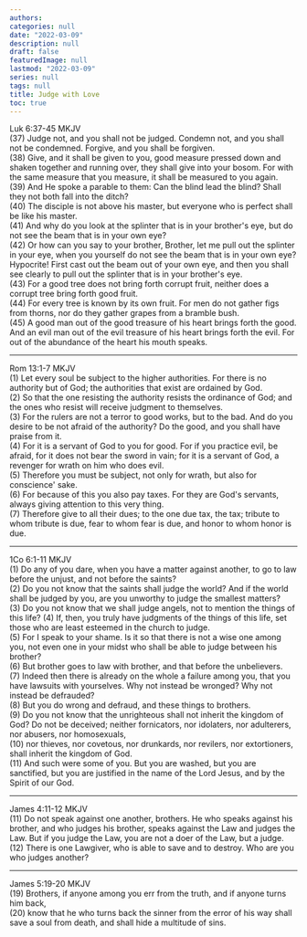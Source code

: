 ```yaml
---
authors:
categories: null
date: "2022-03-09"
description: null
draft: false
featuredImage: null
lastmod: "2022-03-09"
series: null
tags: null
title: Judge with Love
toc: true
---
```


<!--more-->


Luk 6:37-45 MKJV  
(37) Judge not, and you shall not be judged. Condemn not, and you shall not be condemned. Forgive, and you shall be forgiven.  
(38) Give, and it shall be given to you, good measure pressed down and shaken together and running over, they shall give into your bosom. For with the same measure that you measure, it shall be measured to you again.  
(39) And He spoke a parable to them: Can the blind lead the blind? Shall they not both fall into the ditch?  
(40) The disciple is not above his master, but everyone who is perfect shall be like his master.  
(41) And why do you look at the splinter that is in your brother's eye, but do not see the beam that is in your own eye?  
(42) Or how can you say to your brother, Brother, let me pull out the splinter in your eye, when you yourself do not see the beam that is in your own eye? Hypocrite! First cast out the beam out of your own eye, and then you shall see clearly to pull out the splinter that is in your brother's eye.  
(43) For a good tree does not bring forth corrupt fruit, neither does a corrupt tree bring forth good fruit.  
(44) For every tree is known by its own fruit. For men do not gather figs from thorns, nor do they gather grapes from a bramble bush.  
(45) A good man out of the good treasure of his heart brings forth the good. And an evil man out of the evil treasure of his heart brings forth the evil. For out of the abundance of the heart his mouth speaks.  


____
Rom 13:1-7 MKJV  
(1) Let every soul be subject to the higher authorities. For there is no authority but of God; the authorities that exist are ordained by God.  
(2) So that the one resisting the authority resists the ordinance of God; and the ones who resist will receive judgment to themselves.  
(3) For the rulers are not a terror to good works, but to the bad. And do you desire to be not afraid of the authority? Do the good, and you shall have praise from it.  
(4) For it is a servant of God to you for good. For if you practice evil, be afraid, for it does not bear the sword in vain; for it is a servant of God, a revenger for wrath on him who does evil.  
(5) Therefore you must be subject, not only for wrath, but also for conscience' sake.  
(6) For because of this you also pay taxes. For they are God's servants, always giving attention to this very thing.  
(7) Therefore give to all their dues; to the one due tax, the tax; tribute to whom tribute is due, fear to whom fear is due, and honor to whom honor is due.  


____
1Co 6:1-11 MKJV  
(1)  Do any of you dare, when you have a matter against another, to go to law before the unjust, and not before the saints?  
(2)  Do you not know that the saints shall judge the world? And if the world shall be judged by you, are you unworthy to judge the smallest matters?  
(3)  Do you not know that we shall judge angels, not to mention the things of this life? 
(4)  If, then, you truly have judgments of the things of this life, set those who are least esteemed in the church to judge.  
(5)  For I speak to your shame. Is it so that there is not a wise one among you, not even one in your midst who shall be able to judge between his brother?  
(6)  But brother goes to law with brother, and that before the unbelievers.  
(7)  Indeed then there is already on the whole a failure among you, that you have lawsuits with yourselves. Why not instead be wronged? Why not instead be defrauded?  
(8)  But you do wrong and defraud, and these things to brothers.  
(9)  Do you not know that the unrighteous shall not inherit the kingdom of God? Do not be deceived; neither fornicators, nor idolaters, nor adulterers, nor abusers, nor homosexuals,  
(10)  nor thieves, nor covetous, nor drunkards, nor revilers, nor extortioners, shall inherit the kingdom of God.  
(11)  And such were some of you. But you are washed, but you are sanctified, but you are justified in the name of the Lord Jesus, and by the Spirit of our God.  


____
James 4:11-12 MKJV  
(11)  Do not speak against one another, brothers. He who speaks against his brother, and who judges his brother, speaks against the Law and judges the Law. But if you judge the Law, you are not a doer of the Law, but a judge.  
(12)  There is one Lawgiver, who is able to save and to destroy. Who are you who judges another?  


____
James 5:19-20 MKJV  
(19)  Brothers, if anyone among you err from the truth, and if anyone turns him back,   
(20)  know that he who turns back the sinner from the error of his way shall save a soul from death, and shall hide a multitude of sins.  

